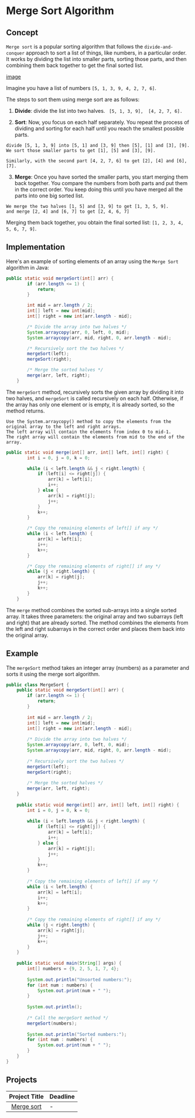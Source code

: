# Merge Sort Algorithm 

## Concept
`Merge sort` is a popular sorting algorithm that follows the `divide-and-conquer` approach to sort a list of things, like numbers, in a particular order. It works by dividing the list into smaller parts, sorting those parts, and then combining them back together to get the final sorted list. 

[image]()

Imagine you have a list of numbers `[5, 1, 3, 9, 4, 2, 7, 6]`.

The steps  to sort them using merge sort are as follows:


1. **Divide**:  divide the list into two halves.
```  [5, 1, 3, 9],  [4, 2, 7, 6]. ```

2. **Sort**: Now, you focus on each half separately. You repeat the process of dividing and sorting for each half until you reach the smallest possible parts.
   
```
divide [5, 1, 3, 9] into [5, 1] and [3, 9] then [5], [1] and [3], [9]. We sort those smaller parts to get [1], [5] and [3], [9].

Similarly, with the second part [4, 2, 7, 6] to get [2], [4] and [6], [7].
```

3. **Merge**: Once you have sorted the smaller parts, you start merging them back together. You compare the numbers from both parts and put them in the correct order. You keep doing this until you have merged all the parts into one big sorted list.


```
We merge the two halves [1, 5] and [3, 9] to get [1, 3, 5, 9]. 
and merge [2, 4] and [6, 7] to get [2, 4, 6, 7]
```
Merging them back together, you obtain the final sorted list: `[1, 2, 3, 4, 5, 6, 7, 9]`.

## Implementation

Here's an example of sorting elements of an array using the `Merge Sort` algorithm  in Java:

```java
public static void mergeSort(int[] arr) {
        if (arr.length <= 1) {
            return;
        }

        int mid = arr.length / 2;
        int[] left = new int[mid];
        int[] right = new int[arr.length - mid];

        /* Divide the array into two halves */
        System.arraycopy(arr, 0, left, 0, mid);
        System.arraycopy(arr, mid, right, 0, arr.length - mid);

        /* Recursively sort the two halves */
        mergeSort(left);
        mergeSort(right);

        /* Merge the sorted halves */
        merge(arr, left, right);
    }
```
The `mergeSort` method, recursively sorts the given array by dividing it into two halves, and `mergeSort` is called recursively on each half. Otherwise, if the array has only one element or is empty, it is already sorted, so the method returns.

```
Use the System.arraycopy() method to copy the elements from the original array to the left and right arrays. 
The left array will contain the elements from index 0 to mid-1.
The right array will contain the elements from mid to the end of the array.
```

```java
public static void merge(int[] arr, int[] left, int[] right) {
        int i = 0, j = 0, k = 0;

        while (i < left.length && j < right.length) {
            if (left[i] <= right[j]) {
                arr[k] = left[i];
                i++;
            } else {
                arr[k] = right[j];
                j++;
            }
            k++;
        }

        /* Copy the remaining elements of left[] if any */
        while (i < left.length) {
            arr[k] = left[i];
            i++;
            k++;
        }

        /* Copy the remaining elements of right[] if any */
        while (j < right.length) {
            arr[k] = right[j];
            j++;
            k++;
        }
    }
```
The `merge` method combines the sorted sub-arrays into a single sorted array. It takes three parameters: the original array and two subarrays (left and right) that are already sorted.
The method combines the elements from the left and right subarrays in the correct order and places them back into the original array.

## Example

The `mergeSort` method takes an integer array (numbers) as a parameter and sorts it using the merge sort algorithm.

```java
public class MergeSort {
    public static void mergeSort(int[] arr) {
        if (arr.length <= 1) {
            return;
        }
        
        int mid = arr.length / 2;
        int[] left = new int[mid];
        int[] right = new int[arr.length - mid];
        
        /* Divide the array into two halves */
        System.arraycopy(arr, 0, left, 0, mid);
        System.arraycopy(arr, mid, right, 0, arr.length - mid);
        
        /* Recursively sort the two halves */
        mergeSort(left);
        mergeSort(right);
        
        /* Merge the sorted halves */
        merge(arr, left, right);
    }
    
    public static void merge(int[] arr, int[] left, int[] right) {
        int i = 0, j = 0, k = 0;
        
        while (i < left.length && j < right.length) {
            if (left[i] <= right[j]) {
                arr[k] = left[i];
                i++;
            } else {
                arr[k] = right[j];
                j++;
            }
            k++;
        }
        
        /* Copy the remaining elements of left[] if any */
        while (i < left.length) {
            arr[k] = left[i];
            i++;
            k++;
        }
        
        /* Copy the remaining elements of right[] if any */
        while (j < right.length) {
            arr[k] = right[j];
            j++;
            k++;
        }
    }
    
    public static void main(String[] args) {
        int[] numbers = {9, 2, 5, 1, 7, 4};
        
        System.out.println("Unsorted numbers:");
        for (int num : numbers) {
            System.out.print(num + " ");
        }
        
        System.out.println();
        
        /* Call the mergeSort method */
        mergeSort(numbers);
        
        System.out.println("Sorted numbers:");
        for (int num : numbers) {
            System.out.print(num + " ");
        }
    }
}
```

## Projects
| Project Title | Deadline |
|:-----------:|:-------------|
| [Merge sort](https://github.com/SAFCSP-Team/merge-sort) | - | 


